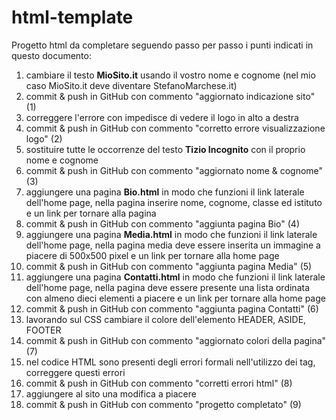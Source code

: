 # html-template
Progetto html da completare seguendo passo per passo i punti indicati in questo documento:
1. cambiare il testo **MioSito.it** usando il vostro nome e cognome (nel mio caso MioSito.it deve diventare StefanoMarchese.it)
1. commit & push in GitHub con commento "aggiornato indicazione sito" (1)
1. correggere l'errore con impedisce di vedere il logo in alto a destra
1. commit & push in GitHub con commento "corretto errore visualizzazione logo" (2)
1. sostituire tutte le occorrenze del testo **Tizio Incognito** con il proprio nome e cognome
1. commit & push in GitHub con commento "aggiornato nome & cognome" (3)
1. aggiungere una pagina **Bio.html** in modo che funzioni il link laterale dell'home page, nella pagina inserire nome, cognome, classe ed istituto e un link per tornare alla pagina  
1. commit & push in GitHub con commento "aggiunta pagina Bio" (4) 
1. aggiungere una pagina **Media.html** in modo che funzioni il link laterale dell'home page, nella pagina media deve essere inserita un immagine a piacere di 500x500 pixel e un link per tornare alla home page 
1. commit & push in GitHub con commento "aggiunta pagina Media" (5)
1. aggiungere una pagina **Contatti.html** in modo che funzioni il link laterale dell'home page, nella pagina deve essere presente una lista ordinata con almeno dieci elementi a piacere e un link per tornare alla home page
1. commit & push in GitHub con commento "aggiunta pagina Contatti" (6)
1. lavorando sul CSS cambiare il colore dell'elemento HEADER, ASIDE, FOOTER
1. commit & push in GitHub con commento "aggiornato colori della pagina" (7)
1. nel codice HTML sono presenti degli errori formali nell'utilizzo dei tag, correggere questi errori
1. commit & push in GitHub con commento "corretti errori html" (8)
1. aggiungere al sito una modifica a piacere
1. commit & push in GitHub con commento "progetto completato" (9)
